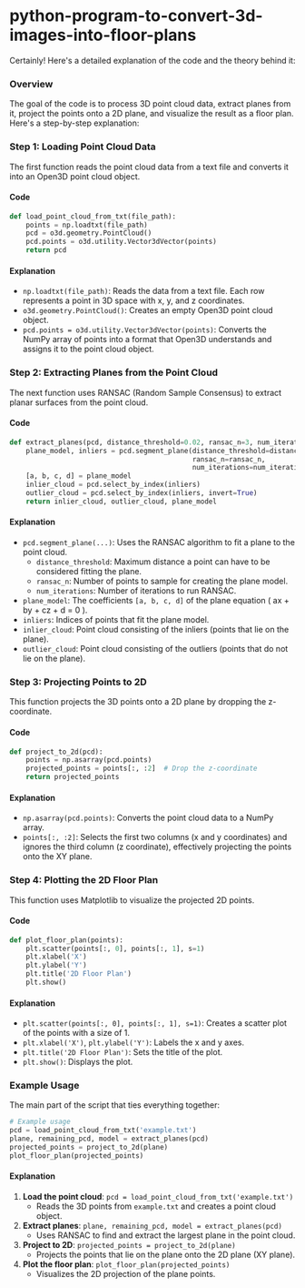 # python-program-to-convert-3d-images-into-floor-plans
Certainly! Here's a detailed explanation of the code and the theory behind it:

### Overview

The goal of the code is to process 3D point cloud data, extract planes from it, project the points onto a 2D plane, and visualize the result as a floor plan. Here's a step-by-step explanation:

### Step 1: Loading Point Cloud Data

The first function reads the point cloud data from a text file and converts it into an Open3D point cloud object.

#### Code

```python
def load_point_cloud_from_txt(file_path):
    points = np.loadtxt(file_path)
    pcd = o3d.geometry.PointCloud()
    pcd.points = o3d.utility.Vector3dVector(points)
    return pcd
```

#### Explanation

- `np.loadtxt(file_path)`: Reads the data from a text file. Each row represents a point in 3D space with x, y, and z coordinates.
- `o3d.geometry.PointCloud()`: Creates an empty Open3D point cloud object.
- `pcd.points = o3d.utility.Vector3dVector(points)`: Converts the NumPy array of points into a format that Open3D understands and assigns it to the point cloud object.

### Step 2: Extracting Planes from the Point Cloud

The next function uses RANSAC (Random Sample Consensus) to extract planar surfaces from the point cloud.

#### Code

```python
def extract_planes(pcd, distance_threshold=0.02, ransac_n=3, num_iterations=1000):
    plane_model, inliers = pcd.segment_plane(distance_threshold=distance_threshold,
                                             ransac_n=ransac_n,
                                             num_iterations=num_iterations)
    [a, b, c, d] = plane_model
    inlier_cloud = pcd.select_by_index(inliers)
    outlier_cloud = pcd.select_by_index(inliers, invert=True)
    return inlier_cloud, outlier_cloud, plane_model
```

#### Explanation

- `pcd.segment_plane(...)`: Uses the RANSAC algorithm to fit a plane to the point cloud.
  - `distance_threshold`: Maximum distance a point can have to be considered fitting the plane.
  - `ransac_n`: Number of points to sample for creating the plane model.
  - `num_iterations`: Number of iterations to run RANSAC.
- `plane_model`: The coefficients `[a, b, c, d]` of the plane equation \( ax + by + cz + d = 0 \).
- `inliers`: Indices of points that fit the plane model.
- `inlier_cloud`: Point cloud consisting of the inliers (points that lie on the plane).
- `outlier_cloud`: Point cloud consisting of the outliers (points that do not lie on the plane).

### Step 3: Projecting Points to 2D

This function projects the 3D points onto a 2D plane by dropping the z-coordinate.

#### Code

```python
def project_to_2d(pcd):
    points = np.asarray(pcd.points)
    projected_points = points[:, :2]  # Drop the z-coordinate
    return projected_points
```

#### Explanation

- `np.asarray(pcd.points)`: Converts the point cloud data to a NumPy array.
- `points[:, :2]`: Selects the first two columns (x and y coordinates) and ignores the third column (z coordinate), effectively projecting the points onto the XY plane.

### Step 4: Plotting the 2D Floor Plan

This function uses Matplotlib to visualize the projected 2D points.

#### Code

```python
def plot_floor_plan(points):
    plt.scatter(points[:, 0], points[:, 1], s=1)
    plt.xlabel('X')
    plt.ylabel('Y')
    plt.title('2D Floor Plan')
    plt.show()
```

#### Explanation

- `plt.scatter(points[:, 0], points[:, 1], s=1)`: Creates a scatter plot of the points with a size of 1.
- `plt.xlabel('X')`, `plt.ylabel('Y')`: Labels the x and y axes.
- `plt.title('2D Floor Plan')`: Sets the title of the plot.
- `plt.show()`: Displays the plot.

### Example Usage

The main part of the script that ties everything together:

```python
# Example usage
pcd = load_point_cloud_from_txt('example.txt')
plane, remaining_pcd, model = extract_planes(pcd)
projected_points = project_to_2d(plane)
plot_floor_plan(projected_points)
```

#### Explanation

1. **Load the point cloud**: `pcd = load_point_cloud_from_txt('example.txt')`
   - Reads the 3D points from `example.txt` and creates a point cloud object.
2. **Extract planes**: `plane, remaining_pcd, model = extract_planes(pcd)`
   - Uses RANSAC to find and extract the largest plane in the point cloud.
3. **Project to 2D**: `projected_points = project_to_2d(plane)`
   - Projects the points that lie on the plane onto the 2D plane (XY plane).
4. **Plot the floor plan**: `plot_floor_plan(projected_points)`
   - Visualizes the 2D projection of the plane points.

